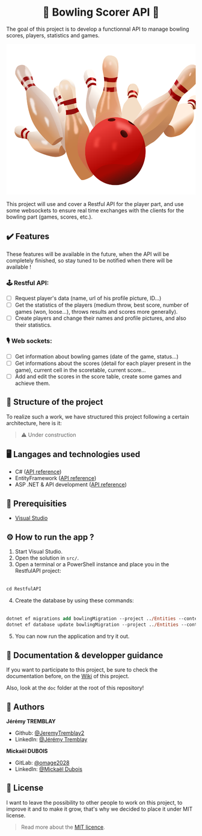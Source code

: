 <h1 align="center">🎳 Bowling Scorer API 🎳</h1>

The goal of this project is to develop a functionnal API to manage bowling scores, players, statistics and games.

<p align="center">
    <img src="./doc/images/bowling.png" height="400"/>
</p>

This project will use and cover a Restful API for the player part, and use some websockets to ensure real time exchanges with the clients for the bowling part (games, scores, etc.).

## ✔️ Features

These features will be available in the future, when the API will be completely finished, so stay tuned to be notified when there will be available !

### 🕹️ Restful API:
- [ ] Request player's data (name, url of his profile picture, ID...)
- [ ] Get the statistics of the players (medium throw, best score, number of games (won, loose...), throws results and scores more generally).
- [ ] Create players and change their names and profile pictures, and also their statistics.

### 🎙️ Web sockets:
- [ ] Get information about bowling games (date of the game, status...)
- [ ] Get informations about the scores (detail for each player present in the game), current cell in the scoretable, current score...
- [ ] Add and edit the scores in the score table, create some games and achieve them.

## 🧱 Structure of the project

To realize such a work, we have structured this project following a certain architecture, here is it:
> ⚠️ Under construction

## 🖥️ Langages and technologies used

- C# ([API reference](https://learn.microsoft.com/en-US/dotnet/csharp/))
- EntityFramework ([API reference](https://learn.microsoft.com/en-US/ef/))
- ASP .NET & API development ([API reference](https://learn.microsoft.com/en-US/aspnet/core/))

## 🧵 Prerequisities

- [Visual Studio](https://visualstudio.microsoft.com/en/)

## ⚙️ How to run the app ?

1. Start Visual Studio.
2. Open the solution in `src/`.
3. Open a terminal or a PowerShell instance and place you in the RestfulAPI project:

```ps

cd RestfulAPI

```

4. Create the database by using these commands: 

```ps

dotnet ef migrations add bowlingMigration --project ../Entities --context BowlingDbContext
dotnet ef database update bowlingMigration --project ../Entities --context BowlingDbContext

```

5. You can now run the application and try it out.

## 📌 Documentation & developper guidance

If you want to participate to this project, be sure to check the documentation before, on the [Wiki](https://codefirst.iut.uca.fr/git/jeremy.tremblay/bowling-scorer-api/wiki) of this project.

Also, look at the `doc` folder at the root of this repository!

## 👤 Authors

**Jérémy TREMBLAY**

* Github: [@JeremyTremblay2](https://github.com/JeremyTremblay2)
* LinkedIn: [@Jérémy Tremblay](https://fr.linkedin.com/in/j%C3%A9r%C3%A9my-tremblay2)

**Mickaël DUBOIS**

* GitLab: [@omage2028](https://gitlab.com/omega2028)
* LinkedIn: [@Mickaël Dubois](https://www.linkedin.com/in/micka%C3%ABl-dubois-174827212/)

## 📝 License

I want to leave the possibility to other people to work on this project, to improve it and to make it grow, that's why we decided to place it under MIT license.

> Read more about the [MIT licence](https://opensource.org/licenses/MIT).